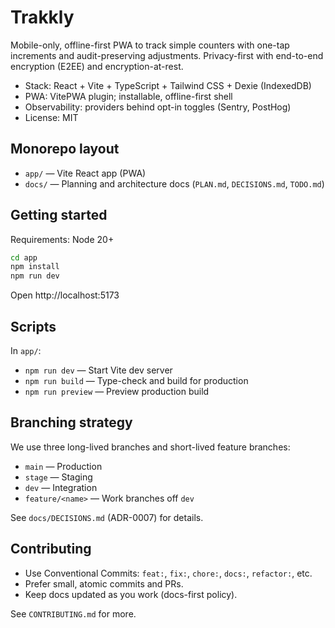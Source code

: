 # Trakkly

Mobile-only, offline-first PWA to track simple counters with one-tap increments and audit-preserving adjustments. Privacy-first with end-to-end encryption (E2EE) and encryption-at-rest.

- Stack: React + Vite + TypeScript + Tailwind CSS + Dexie (IndexedDB)
- PWA: VitePWA plugin; installable, offline-first shell
- Observability: providers behind opt-in toggles (Sentry, PostHog)
- License: MIT

## Monorepo layout

- `app/` — Vite React app (PWA)
- `docs/` — Planning and architecture docs (`PLAN.md`, `DECISIONS.md`, `TODO.md`)

## Getting started

Requirements: Node 20+

```bash
cd app
npm install
npm run dev
```

Open http://localhost:5173

## Scripts

In `app/`:
- `npm run dev` — Start Vite dev server
- `npm run build` — Type-check and build for production
- `npm run preview` — Preview production build

## Branching strategy

We use three long-lived branches and short-lived feature branches:

- `main` — Production
- `stage` — Staging
- `dev` — Integration
- `feature/<name>` — Work branches off `dev`

See `docs/DECISIONS.md` (ADR-0007) for details.

## Contributing

- Use Conventional Commits: `feat:`, `fix:`, `chore:`, `docs:`, `refactor:`, etc.
- Prefer small, atomic commits and PRs.
- Keep docs updated as you work (docs-first policy).

See `CONTRIBUTING.md` for more.
